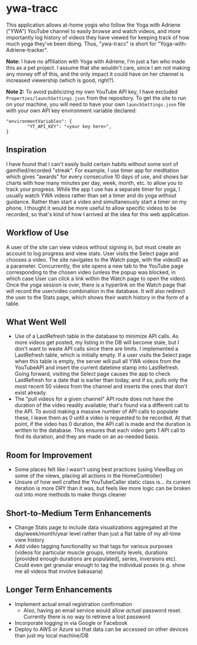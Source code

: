 ﻿# ywa-tracc

This application allows at-home yogis who follow the Yoga with Adriene ("YWA")
YouTube channel to easily browse and watch videos, and more importantly log
history of videos they have viewed for keeping track of how much yoga they've
been doing. Thus, "ywa-tracc" is short for "Yoga-with-Adriene-tracker".

**Note:** I have no affiliation with Yoga with Adriene, I'm just a fan who made
this as a pet project. I assume that she wouldn't care, since I am not making
any money off of this, and the only impact it could have on her channel
is increased viewership (which is good, right?).

**Note 2:** To avoid publicizing my own YouTube API key, I have excluded
`Properties/launchSettings.json` from the repository. To get the site to run
on your machine, you will need to have your own `launchSettings.json` file
with your own API key environment variable declared:
```
"environmentVariables": {
        "YT_API_KEY": "<your key here>",
}
  ```

## Inspiration

I have found that I can't easily build certain habits without some sort of
gamified/recorded "streak". For example, I use timer app for meditation which
gives "awards" for every consecutive 10 days of use, and shows bar charts
with how many minutes per day, week, month, etc. to allow you to track your
progress. While the app I use has a separate timer for yoga, I usually watch
YWA videos rather than set a timer and do yoga without guidance. Rather than
start a video and simultaneously start a timer on my phone, I thought it would
be more useful to allow specific videos to be recorded, so that's kind of how I
arrived at the idea for this web application.

## Workflow of Use 

A user of the site can view videos without signing in, but must create an
account to log progress and view stats. User visits the Select page and chooses
a video. The site navigates to the Watch page, with the videoID as a parameter.
Concurrently, the site opens a new tab to the YouTube page corresponding to the
chosen video (unless the popup was blocked, in which case User can click a link
within the Watch page to open the video). Once the yoga session is over, there
is a hyperlink on the Watch page that will record the user/video combination in
the database. It will also redirect the user to the Stats page, which shows
their watch history in the form of a table.

## What Went Well
- Use of a LastRefresh table in the database to minimize API calls. As more videos get posted, my listing in the DB will become stale, but I don't want to waste API calls since there are limits. I implemented a LastRefresh table, which is initially empty. If a user visits the Select page when this table is empty, the server will pull all YWA videos from the YouTubeAPI and insert the current datetime stamp into LastRefresh. Going forward, visiting the Select page causes the app to check LastRefresh for a date that is earlier than today, and if so, pulls only the most recent 50 videos from the channel and inserts the ones that don't exist already.
- The "pull videos for a given channel" API route does not have the duration of the video readily available; that's found via a different call to the API. To avoid making a massive number of API calls to populate these, I leave them as 0 until a video is requested to be recorded. At that point, if the video has 0 duration, the API call is made and the duration is written to the database. This ensures that each video gets 1 API call to find its duration, and they are made on an as-needed basis. 

## Room for Improvement
- Some places felt like I wasn't using best practices (using ViewBag on some of the views, placing all actions in the HomeController)
- Unsure of how well crafted the YouTubeCaller static class is... its current iteration is more DRY than it was, but feels like more logic can be broken out into more methods to make things cleaner

## Short-to-Medium Term Enhancements
- Change Stats page to include data visualizations aggregated at the day/week/month/year level rather than just a flat table of my all-time view history
- Add video tagging functionality so that tags for various purposes (videos for particular muscle groups, intensity levels, durations \[provided enough durations are populated\], series, inversions etc). Could even get granular enough to tag the individual poses (e.g. show me all videos that involve bakasana)

## Longer Term Enhancements
- Implement actual email registration confirmation
  - Also, having an email service would allow *actual* password reset. Currently there is no way to retrieve a lost password
- Incorporate logging in via Google or Facebook
- Deploy to AWS or Azure so that data can be accessed on other devices than just my local machine/DB
